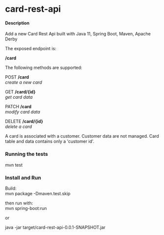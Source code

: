 # card-rest-api


#### Description

Add a new Card Rest Api built with Java 11, Spring Boot, Maven, Apache Derby  

The exposed endpoint is:  

**/card**

The following methods are supported:  

POST **/card**  
*create a new card*  

GET **/card/{id}**  
*get card data*  

PATCH **/card**  
*modify card data*  

DELETE **/card/{id}**  
*delete a card*  


A card is associated with a customer. Customer data are not managed. Card table and data contains only a 'customer id'.  

### Running the tests
mvn test  

### Install and Run
Build:  
mvn package -Dmaven.test.skip  

then run with:  
mvn spring-boot:run

or  

java -jar target/card-rest-api-0.0.1-SNAPSHOT.jar

